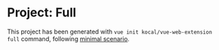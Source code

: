 # Project: Full

This project has been generated with `vue init kocal/vue-web-extension full` command, following [minimal scenario](../../scenarios/minimal.json).
